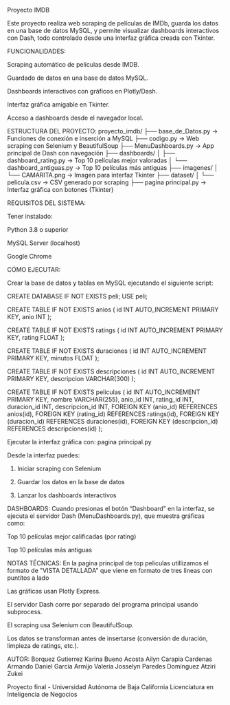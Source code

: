 Proyecto IMDB

Este proyecto realiza web scraping de películas de IMDb, guarda los datos en una base de datos MySQL, y permite visualizar dashboards interactivos con Dash, todo controlado desde una interfaz gráfica creada con Tkinter.

FUNCIONALIDADES:

Scraping automático de películas desde IMDB.

Guardado de datos en una base de datos MySQL.

Dashboards interactivos con gráficos en Plotly/Dash.

Interfaz gráfica amigable en Tkinter.

Acceso a dashboards desde el navegador local.

ESTRUCTURA DEL PROYECTO:
proyecto_imdb/
├── base_de_Datos.py → Funciones de conexión e inserción a MySQL
├── codigo.py → Web scraping con Selenium y BeautifulSoup
├── MenuDashboards.py → App principal de Dash con navegación
├── dashboards/
│ ├── dashboard_rating.py → Top 10 películas mejor valoradas
│ └── dashboard_antiguas.py → Top 10 películas más antiguas
├── imagenes/
│ └── CAMARITA.png → Imagen para interfaz Tkinter
├── dataset/
│ └── pelicula.csv → CSV generado por scraping
├── pagina principal.py → Interfaz gráfica con botones (Tkinter)

REQUISITOS DEL SISTEMA:

Tener instalado:

Python 3.8 o superior

MySQL Server (localhost)

Google Chrome


CÓMO EJECUTAR:

Crear la base de datos y tablas en MySQL ejecutando el siguiente script:

CREATE DATABASE IF NOT EXISTS peli;
USE peli;

CREATE TABLE IF NOT EXISTS anios (
id INT AUTO_INCREMENT PRIMARY KEY,
anio INT 
);

CREATE TABLE IF NOT EXISTS ratings (
id INT AUTO_INCREMENT PRIMARY KEY,
rating FLOAT
);

CREATE TABLE IF NOT EXISTS duraciones (
id INT AUTO_INCREMENT PRIMARY KEY,
minutos FLOAT
);

CREATE TABLE IF NOT EXISTS descripciones (
id INT AUTO_INCREMENT PRIMARY KEY,
descripcion VARCHAR(300)
);

CREATE TABLE IF NOT EXISTS peliculas (
id INT AUTO_INCREMENT PRIMARY KEY,
nombre VARCHAR(255),
anio_id INT,
rating_id INT,
duracion_id INT,
descripcion_id INT,
FOREIGN KEY (anio_id) REFERENCES anios(id),
FOREIGN KEY (rating_id) REFERENCES ratings(id),
FOREIGN KEY (duracion_id) REFERENCES duraciones(id),
FOREIGN KEY (descripcion_id) REFERENCES descripciones(id)
);

Ejecutar la interfaz gráfica con:
pagina principal.py

Desde la interfaz puedes:

1. Iniciar scraping con Selenium

2. Guardar los datos en la base de datos

3. Lanzar los dashboards interactivos

DASHBOARDS:
Cuando presionas el botón “Dashboard” en la interfaz, se ejecuta el servidor Dash (MenuDashboards.py), que muestra gráficas como:

Top 10 películas mejor calificadas (por rating)

Top 10 películas más antiguas

NOTAS TÉCNICAS:
En la pagina principal de top peliculas utillizamos el formato de "VISTA DETALLADA" que viene en formato de tres lineas con puntitos a lado

Las gráficas usan Plotly Express.

El servidor Dash corre por separado del programa principal usando subprocess.

El scraping usa Selenium con BeautifulSoup.

Los datos se transforman antes de insertarse (conversión de duración, limpieza de ratings, etc.).

AUTOR:
Borquez Gutierrez Karina
Bueno Acosta Ailyn
Carapia Cardenas Armando Daniel
Garcia Armijo Valeria Josselyn
Paredes Dominguez Atziri Zukei

Proyecto final - Universidad Autónoma de Baja California
Licenciatura en Inteligencia de Negocios


